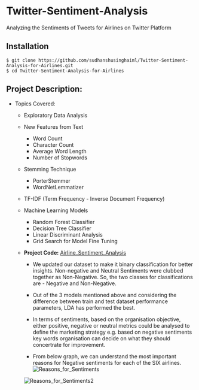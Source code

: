 # Twitter-Sentiment-Analysis
 Analyzing the Sentiments of Tweets for Airlines on Twitter Platform

## Installation
```
$ git clone https://github.com/sudhanshusinghaiml/Twitter-Sentiment-Analysis-for-Airlines.git
$ cd Twitter-Sentiment-Analysis-for-Airlines
```

## Project Description: 
   - Topics Covered: 
		- Exploratory Data Analysis 
		- New Features from Text 
			- Word Count
			- Character Count
			- Average Word Length
			- Number of Stopwords
		- Stemming Technique
			- PorterStemmer
			- WordNetLemmatizer
		- TF-IDF (Term Frequency - Inverse Document Frequency)
		- Machine Learning Models 
			- Random Forest Classifier
			- Decision Tree Classifier
			- Linear Discriminant Analysis
			- Grid Search for Model Fine Tuning
      - **Project Code:** [Airline_Sentiment_Analysis](https://nbviewer.org/github/sudhanshusinghaiml/Twitter-Sentiment-Analysis-for-Airlines/blob/develop/Airline_Sentiment_Analysis.ipynb)
         - We updated our dataset to make it binary classification for better insights. Non-negative and Neutral Sentiments were clubbed together as Non-Negative. So, the two classes for classifications are - Negative and Non-Negative. 
         - Out of the 3 models mentioned above and considering the difference between train and test dataset performance parameters, LDA has performed the best.
         - In terms of sentiments, based on the organisation objective, either positive, negative or neutral metrics could be analysed to define the marketing strategy e.g. based on negative sentiments key words organisation can decide on what they should concertrate for improvement.
           
         - From below graph, we can understand the most important reasons for Negative sentiments for each of the SIX airlines.
           ![Reasons_for_Sentiments](https://github.com/sudhanshusinghaiml/Twitter-Sentiment-Analysis-for-Airlines/assets/74963600/158647ea-3575-4356-8e7a-d29cc99b4760)
           
	   	![Reasons_for_Sentiments2](https://github.com/sudhanshusinghaiml/Twitter-Sentiment-Analysis-for-Airlines/assets/74963600/d2e7ad74-d093-4b27-b36b-265270623e76)
